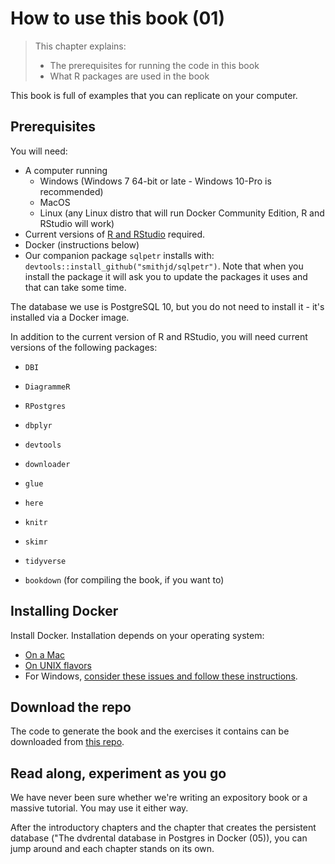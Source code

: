 # How to use this book (01)

> This chapter explains:
> 
> * The prerequisites for running the code in this book
> * What R packages are used in the book

This book is full of examples that you can replicate on your computer. 

## Prerequisites
You will need:

* A computer running 
  + Windows (Windows 7 64-bit or late - Windows 10-Pro is recommended)
  + MacOS
  + Linux (any Linux distro that will run Docker Community Edition, R and RStudio will work)
* Current versions of [R and RStudio](https://www.datacamp.com/community/tutorials/installing-R-windows-mac-ubuntu) required.
* Docker (instructions below)
* Our companion package `sqlpetr` installs with: `devtools::install_github("smithjd/sqlpetr")`.  Note that when you install the package it will ask you to update the packages it uses and that can take some time.

The database we use is PostgreSQL 10, but you do not need to install it - it's installed via a Docker image. 

In addition to the current version of R and RStudio, you will need current versions of the following packages:

* `DBI`
* `DiagrammeR`
* `RPostgres`
* `dbplyr`
* `devtools`
* `downloader`
* `glue`
* `here`
* `knitr`
* `skimr`
* `tidyverse`

* `bookdown` (for compiling the book, if you want to)

## Installing Docker

Install Docker.  Installation depends on your operating system:

  + [On a Mac](https://docs.docker.com/docker-for-mac/install/)
  + [On UNIX flavors](https://docs.docker.com/install/#supported-platforms)
  + For Windows, [consider these issues and follow these instructions](https://smithjd.github.io/sql-pet/docker-hosting-for-windows.html).

## Download the repo

The code to generate the book and the exercises it contains can be downloaded from [this repo](https://github.com/smithjd/sql-pet). 

## Read along, experiment as you go

We have never been sure whether we're writing an expository book or a massive tutorial.  You may use it either way.

After the introductory chapters and the chapter that creates the persistent database ("The dvdrental database in Postgres in Docker (05)), you can jump around and each chapter stands on its own.
